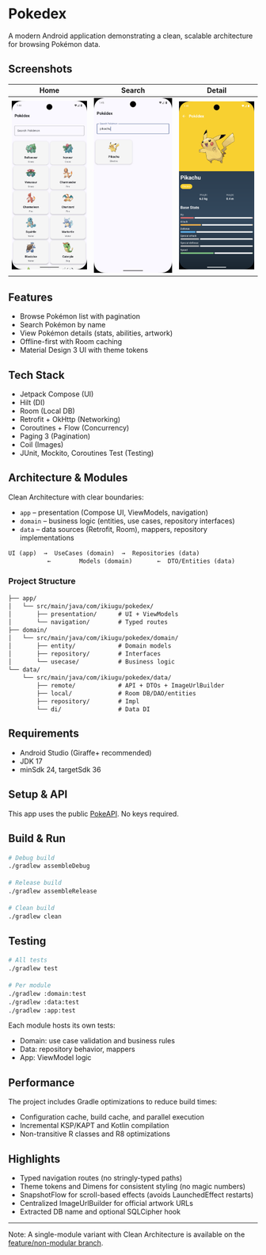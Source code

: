 # Pokedex

A modern Android application demonstrating a clean, scalable architecture for browsing Pokémon data.

## Screenshots

| Home | Search | Detail |
|------|--------|--------|
| ![Home](docs/screenshots/home.png) | ![Search](docs/screenshots/search.png) | ![Detail](docs/screenshots/detail.png) |

## Features

- Browse Pokémon list with pagination
- Search Pokémon by name
- View Pokémon details (stats, abilities, artwork)
- Offline-first with Room caching
- Material Design 3 UI with theme tokens

## Tech Stack

- Jetpack Compose (UI)
- Hilt (DI)
- Room (Local DB)
- Retrofit + OkHttp (Networking)
- Coroutines + Flow (Concurrency)
- Paging 3 (Pagination)
- Coil (Images)
- JUnit, Mockito, Coroutines Test (Testing)

## Architecture & Modules

Clean Architecture with clear boundaries:

- `app` – presentation (Compose UI, ViewModels, navigation)
- `domain` – business logic (entities, use cases, repository interfaces)
- `data` – data sources (Retrofit, Room), mappers, repository implementations

```
UI (app)  →  UseCases (domain)  →  Repositories (data)
           ←        Models (domain)       ←  DTO/Entities (data)
```

### Project Structure

```
├── app/
│   └── src/main/java/com/ikiugu/pokedex/
│       ├── presentation/      # UI + ViewModels
│       └── navigation/        # Typed routes
├── domain/
│   └── src/main/java/com/ikiugu/pokedex/domain/
│       ├── entity/            # Domain models
│       ├── repository/        # Interfaces
│       └── usecase/           # Business logic
└── data/
    └── src/main/java/com/ikiugu/pokedex/data/
        ├── remote/            # API + DTOs + ImageUrlBuilder
        ├── local/             # Room DB/DAO/entities
        ├── repository/        # Impl
        └── di/                # Data DI
```

## Requirements

- Android Studio (Giraffe+ recommended)
- JDK 17
- minSdk 24, targetSdk 36

## Setup & API

This app uses the public [PokeAPI](https://pokeapi.co/). No keys required.

## Build & Run

```bash
# Debug build
./gradlew assembleDebug

# Release build
./gradlew assembleRelease

# Clean build
./gradlew clean
```

## Testing

```bash
# All tests
./gradlew test

# Per module
./gradlew :domain:test
./gradlew :data:test
./gradlew :app:test
```

Each module hosts its own tests:

- Domain: use case validation and business rules
- Data: repository behavior, mappers
- App: ViewModel logic

## Performance

The project includes Gradle optimizations to reduce build times:

- Configuration cache, build cache, and parallel execution
- Incremental KSP/KAPT and Kotlin compilation
- Non-transitive R classes and R8 optimizations

## Highlights

- Typed navigation routes (no stringly-typed paths)
- Theme tokens and Dimens for consistent styling (no magic numbers)
- SnapshotFlow for scroll-based effects (avoids LaunchedEffect restarts)
- Centralized ImageUrlBuilder for official artwork URLs
- Extracted DB name and optional SQLCipher hook

---

Note: A single-module variant with Clean Architecture is available on the
[feature/non-modular branch](https://github.com/ikiugu/pokedex/tree/feature/non-modular).
